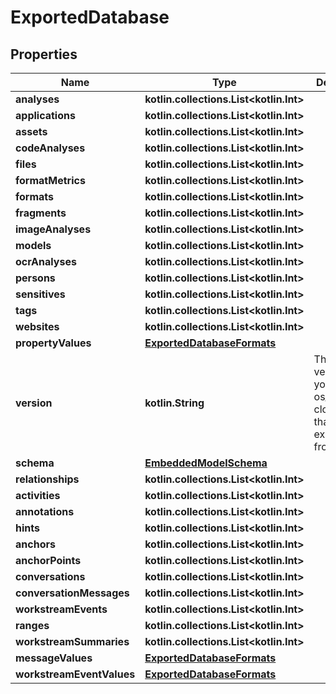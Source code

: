 
# ExportedDatabase

## Properties
Name | Type | Description | Notes
------------ | ------------- | ------------- | -------------
**analyses** | **kotlin.collections.List&lt;kotlin.Int&gt;** |  | 
**applications** | **kotlin.collections.List&lt;kotlin.Int&gt;** |  | 
**assets** | **kotlin.collections.List&lt;kotlin.Int&gt;** |  | 
**codeAnalyses** | **kotlin.collections.List&lt;kotlin.Int&gt;** |  | 
**files** | **kotlin.collections.List&lt;kotlin.Int&gt;** |  | 
**formatMetrics** | **kotlin.collections.List&lt;kotlin.Int&gt;** |  | 
**formats** | **kotlin.collections.List&lt;kotlin.Int&gt;** |  | 
**fragments** | **kotlin.collections.List&lt;kotlin.Int&gt;** |  | 
**imageAnalyses** | **kotlin.collections.List&lt;kotlin.Int&gt;** |  | 
**models** | **kotlin.collections.List&lt;kotlin.Int&gt;** |  | 
**ocrAnalyses** | **kotlin.collections.List&lt;kotlin.Int&gt;** |  | 
**persons** | **kotlin.collections.List&lt;kotlin.Int&gt;** |  | 
**sensitives** | **kotlin.collections.List&lt;kotlin.Int&gt;** |  | 
**tags** | **kotlin.collections.List&lt;kotlin.Int&gt;** |  | 
**websites** | **kotlin.collections.List&lt;kotlin.Int&gt;** |  | 
**propertyValues** | [**ExportedDatabaseFormats**](ExportedDatabaseFormats) |  | 
**version** | **kotlin.String** | This is the version of your os_server or cloud_server that we we exporting from. | 
**schema** | [**EmbeddedModelSchema**](EmbeddedModelSchema) |  |  [optional]
**relationships** | **kotlin.collections.List&lt;kotlin.Int&gt;** |  |  [optional]
**activities** | **kotlin.collections.List&lt;kotlin.Int&gt;** |  |  [optional]
**annotations** | **kotlin.collections.List&lt;kotlin.Int&gt;** |  |  [optional]
**hints** | **kotlin.collections.List&lt;kotlin.Int&gt;** |  |  [optional]
**anchors** | **kotlin.collections.List&lt;kotlin.Int&gt;** |  |  [optional]
**anchorPoints** | **kotlin.collections.List&lt;kotlin.Int&gt;** |  |  [optional]
**conversations** | **kotlin.collections.List&lt;kotlin.Int&gt;** |  |  [optional]
**conversationMessages** | **kotlin.collections.List&lt;kotlin.Int&gt;** |  |  [optional]
**workstreamEvents** | **kotlin.collections.List&lt;kotlin.Int&gt;** |  |  [optional]
**ranges** | **kotlin.collections.List&lt;kotlin.Int&gt;** |  |  [optional]
**workstreamSummaries** | **kotlin.collections.List&lt;kotlin.Int&gt;** |  |  [optional]
**messageValues** | [**ExportedDatabaseFormats**](ExportedDatabaseFormats) |  |  [optional]
**workstreamEventValues** | [**ExportedDatabaseFormats**](ExportedDatabaseFormats) |  |  [optional]



